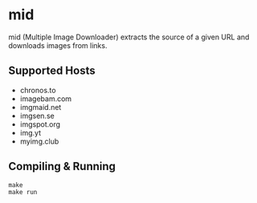 mid
===

mid (Multiple Image Downloader) extracts the source of a given URL and downloads images from links.

## Supported Hosts

* chronos.to
* imagebam.com
* imgmaid.net
* imgsen.se
* imgspot.org
* img.yt
* myimg.club

## Compiling & Running

```
make
make run
```
